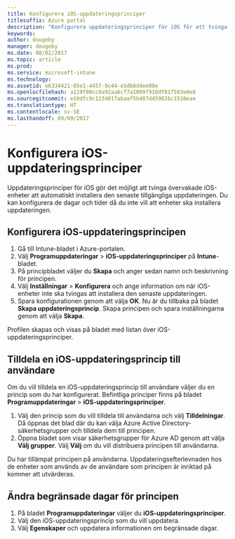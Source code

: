 ```yaml
---
title: Konfigurera iOS-uppdateringsprinciper
titlesuffix: Azure portal
description: "Konfigurera uppdateringsprinciper för iOS för att tvinga övervakade iOS-enheter att automatiskt installera den senaste tillgängliga uppdateringen."
keywords: 
author: dougeby
manager: dougeby
ms.date: 08/02/2017
ms.topic: article
ms.prod: 
ms.service: microsoft-intune
ms.technology: 
ms.assetid: e6334421-85e1-4457-9c44-e5db8d4ee00e
ms.openlocfilehash: a119f00cc8a92aa6cf7a1009f910df817593e0e8
ms.sourcegitcommit: e10dfc9c123401fabaaf5b487d459826c1510eae
ms.translationtype: HT
ms.contentlocale: sv-SE
ms.lasthandoff: 09/09/2017
---
```

# <a name="configure-ios-update-policies"></a>Konfigurera iOS-uppdateringsprinciper
Uppdateringsprinciper för iOS gör det möjligt att tvinga övervakade iOS-enheter att automatiskt installera den senaste tillgängliga uppdateringen. Du kan konfigurera de dagar och tider då du inte vill att enheter ska installera uppdateringen.

## <a name="configure-the-ios-update-policy"></a>Konfigurera iOS-uppdateringsprincipen
1. Gå till Intune-bladet i Azure-portalen.
2. Välj **Programuppdateringar** > **iOS-uppdateringsprinciper** på **Intune**-bladet.
4. På principbladet väljer du **Skapa** och anger sedan namn och beskrivning för principen.
5. Välj **Inställningar** > **Konfigurera** och ange information om när iOS-enheter inte ska tvingas att installera den senaste uppdateringen.
6. Spara konfigurationen genom att välja **OK**. Nu är du tillbaka på bladet **Skapa uppdateringsprincip**. Skapa principen och spara inställningarna genom att välja **Skapa**.

Profilen skapas och visas på bladet med listan över iOS-uppdateringsprinciper.

## <a name="assign-an-ios-update-policy-to-users"></a>Tilldela en iOS-uppdateringsprincip till användare
Om du vill tilldela en iOS-uppdateringsprincip till användare väljer du en princip som du har konfigurerat. Befintliga principer finns på bladet **Programuppdateringar** > **iOS-uppdateringsprinciper**.
1. Välj den princip som du vill tilldela till användarna och välj **Tilldelningar**. Då öppnas det blad där du kan välja Azure Active Directory-säkerhetsgrupper och tilldela dem till principen.
2. Öppna bladet som visar säkerhetsgrupper för Azure AD genom att välja **Välj grupper**. Välj **Välj** om du vill distribuera principen till användarna.

Du har tillämpat principen på användarna. Uppdateringsefterlevnaden hos de enheter som används av de användare som principen är inriktad på kommer att utvärderas.

## <a name="change-the-restricted-days-for-the-policy"></a>Ändra begränsade dagar för principen
1. På bladet **Programuppdateringar** väljer du **iOS-uppdateringsprinciper**.
2. Välj den iOS-uppdateringsprincip som du vill uppdatera.
3. Välj **Egenskaper** och uppdatera informationen om begränsade dagar.
